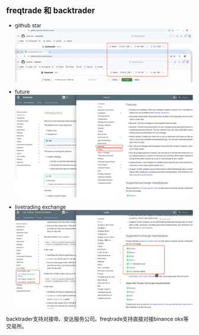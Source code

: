 ## freqtrade 和 backtrader

- github star
![alt text](../Clipboard_Screenshot_1725430591.png)

- future
![alt text](Clipboard_Screenshot_1725436880.png)

- livetrading exchange
![alt text](Clipboard_Screenshot_1725437055.png)

backtrader支持对接IB、安达服务公司。freqtrade支持直接对接binance okx等交易所。



